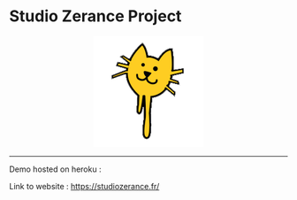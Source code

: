 # Studio Zerance Project 
<p align="center">
    <img src="./public/img/logo_original.png" width="200" height="200" >
</p>

---

Demo hosted on heroku : 

Link to website : https://studiozerance.fr/

